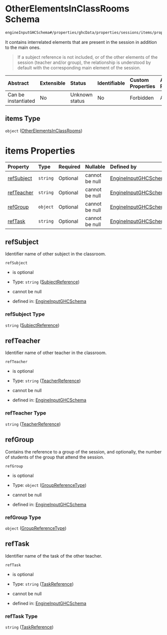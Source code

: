 # OtherElementsInClassRooms Schema

```txt
engineInputGHCSchema#/properties/ghcData/properties/sessions/items/properties/otherElementsInClassRooms/items
```

It contains interrelated elements that are present in the session in addition to the main ones.

> If a subject reference is not included, or of the other elements of the session (teacher and/or group), the relationship is understood by default with the corresponding main element of the session.

| Abstract            | Extensible | Status         | Identifiable | Custom Properties | Additional Properties | Access Restrictions | Defined In                                                        |
| :------------------ | :--------- | :------------- | :----------- | :---------------- | :-------------------- | :------------------ | :---------------------------------------------------------------- |
| Can be instantiated | No         | Unknown status | No           | Forbidden         | Allowed               | none                | [ghc.schema.json*](../out/ghc.schema.json "open original schema") |

## items Type

`object` ([OtherElementsInClassRooms](ghc-properties-ghcdata-properties-sessions-session-properties-otherelementsinclassroomslist-otherelementsinclassrooms.md))

# items Properties

| Property                  | Type     | Required | Nullable       | Defined by                                                                                                                                                                                                                                                                                                         |
| :------------------------ | :------- | :------- | :------------- | :----------------------------------------------------------------------------------------------------------------------------------------------------------------------------------------------------------------------------------------------------------------------------------------------------------------- |
| [refSubject](#refsubject) | `string` | Optional | cannot be null | [EngineInputGHCSchema](ghc-properties-ghcdata-properties-sessions-session-properties-otherelementsinclassroomslist-otherelementsinclassrooms-properties-subjectreference.md "engineInputGHCSchema#/properties/ghcData/properties/sessions/items/properties/otherElementsInClassRooms/items/properties/refSubject") |
| [refTeacher](#refteacher) | `string` | Optional | cannot be null | [EngineInputGHCSchema](ghc-properties-ghcdata-properties-sessions-session-properties-otherelementsinclassroomslist-otherelementsinclassrooms-properties-teacherreference.md "engineInputGHCSchema#/properties/ghcData/properties/sessions/items/properties/otherElementsInClassRooms/items/properties/refTeacher") |
| [refGroup](#refgroup)     | `object` | Optional | cannot be null | [EngineInputGHCSchema](ghc-definitions-groupreferencetype.md "engineInputGHCSchema#/properties/ghcData/properties/sessions/items/properties/otherElementsInClassRooms/items/properties/refGroup")                                                                                                                  |
| [refTask](#reftask)       | `string` | Optional | cannot be null | [EngineInputGHCSchema](ghc-properties-ghcdata-properties-sessions-session-properties-otherelementsinclassroomslist-otherelementsinclassrooms-properties-taskreference.md "engineInputGHCSchema#/properties/ghcData/properties/sessions/items/properties/otherElementsInClassRooms/items/properties/refTask")       |

## refSubject

Identifier name of other subject in the classroom.

`refSubject`

*   is optional

*   Type: `string` ([SubjectReference](ghc-properties-ghcdata-properties-sessions-session-properties-otherelementsinclassroomslist-otherelementsinclassrooms-properties-subjectreference.md))

*   cannot be null

*   defined in: [EngineInputGHCSchema](ghc-properties-ghcdata-properties-sessions-session-properties-otherelementsinclassroomslist-otherelementsinclassrooms-properties-subjectreference.md "engineInputGHCSchema#/properties/ghcData/properties/sessions/items/properties/otherElementsInClassRooms/items/properties/refSubject")

### refSubject Type

`string` ([SubjectReference](ghc-properties-ghcdata-properties-sessions-session-properties-otherelementsinclassroomslist-otherelementsinclassrooms-properties-subjectreference.md))

## refTeacher

Identifier name of other teacher in the classroom.

`refTeacher`

*   is optional

*   Type: `string` ([TeacherReference](ghc-properties-ghcdata-properties-sessions-session-properties-otherelementsinclassroomslist-otherelementsinclassrooms-properties-teacherreference.md))

*   cannot be null

*   defined in: [EngineInputGHCSchema](ghc-properties-ghcdata-properties-sessions-session-properties-otherelementsinclassroomslist-otherelementsinclassrooms-properties-teacherreference.md "engineInputGHCSchema#/properties/ghcData/properties/sessions/items/properties/otherElementsInClassRooms/items/properties/refTeacher")

### refTeacher Type

`string` ([TeacherReference](ghc-properties-ghcdata-properties-sessions-session-properties-otherelementsinclassroomslist-otherelementsinclassrooms-properties-teacherreference.md))

## refGroup

Contains the reference to a group of the session, and optionally, the number of students of the group that attend the session.

`refGroup`

*   is optional

*   Type: `object` ([GroupReferenceType](ghc-definitions-groupreferencetype.md))

*   cannot be null

*   defined in: [EngineInputGHCSchema](ghc-definitions-groupreferencetype.md "engineInputGHCSchema#/properties/ghcData/properties/sessions/items/properties/otherElementsInClassRooms/items/properties/refGroup")

### refGroup Type

`object` ([GroupReferenceType](ghc-definitions-groupreferencetype.md))

## refTask

Identifier name of the task of the other teacher.

`refTask`

*   is optional

*   Type: `string` ([TaskReference](ghc-properties-ghcdata-properties-sessions-session-properties-otherelementsinclassroomslist-otherelementsinclassrooms-properties-taskreference.md))

*   cannot be null

*   defined in: [EngineInputGHCSchema](ghc-properties-ghcdata-properties-sessions-session-properties-otherelementsinclassroomslist-otherelementsinclassrooms-properties-taskreference.md "engineInputGHCSchema#/properties/ghcData/properties/sessions/items/properties/otherElementsInClassRooms/items/properties/refTask")

### refTask Type

`string` ([TaskReference](ghc-properties-ghcdata-properties-sessions-session-properties-otherelementsinclassroomslist-otherelementsinclassrooms-properties-taskreference.md))
